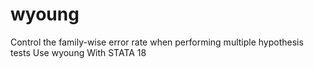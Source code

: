# wyoung
Control the family-wise error rate when performing multiple hypothesis tests Use wyoung With STATA 18
